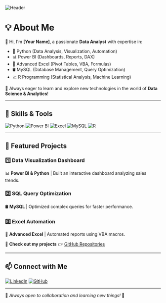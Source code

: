 ![Header](https://via.placeholder.com/1200x400.png?text=Welcome+to+My+GitHub+Profile)

# 💡 About Me

👋 Hi, I'm **[Your Name]**, a passionate **Data Analyst** with expertise in:

- 🐍 Python (Data Analysis, Visualization, Automation)
- 📊 Power BI (Dashboards, Reports, DAX)
- 📑 Advanced Excel (Pivot Tables, VBA, Formulas)
- 🛢️ MySQL (Database Management, Query Optimization)
- 📈 R Programming (Statistical Analysis, Machine Learning)

📍 Always eager to learn and explore new technologies in the world of **Data Science & Analytics**!

---

## 🚀 Skills & Tools

![Python](https://img.shields.io/badge/Python-3776AB?style=for-the-badge&logo=python&logoColor=white)
![Power BI](https://img.shields.io/badge/Power%20BI-F2C811?style=for-the-badge&logo=powerbi&logoColor=black)
![Excel](https://img.shields.io/badge/Excel-217346?style=for-the-badge&logo=microsoft-excel&logoColor=white)
![MySQL](https://img.shields.io/badge/MySQL-4479A1?style=for-the-badge&logo=mysql&logoColor=white)
![R](https://img.shields.io/badge/R-276DC3?style=for-the-badge&logo=r&logoColor=white)

---

## 📌 Featured Projects

### 1️⃣ Data Visualization Dashboard
📊 **Power BI & Python** | Built an interactive dashboard analyzing sales trends.

### 2️⃣ SQL Query Optimization
🛢️ **MySQL** | Optimized complex queries for faster performance.

### 3️⃣ Excel Automation
📑 **Advanced Excel** | Automated reports using VBA macros.

🔗 **Check out my projects** 👉 [GitHub Repositories](https://github.com/yourusername)

---

## 📫 Connect with Me

[![LinkedIn](https://img.shields.io/badge/LinkedIn-0A66C2?style=for-the-badge&logo=linkedin&logoColor=white)](https://linkedin.com/in/yourprofile)
[![GitHub](https://img.shields.io/badge/GitHub-181717?style=for-the-badge&logo=github&logoColor=white)](https://github.com/yourusername)

---

🔹 *Always open to collaboration and learning new things!* 🚀
